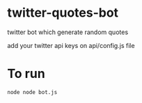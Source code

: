 # twitter-quotes-bot
twitter bot which generate random quotes

add your twitter api keys on api/config.js file

# To run
`node
node bot.js
`

